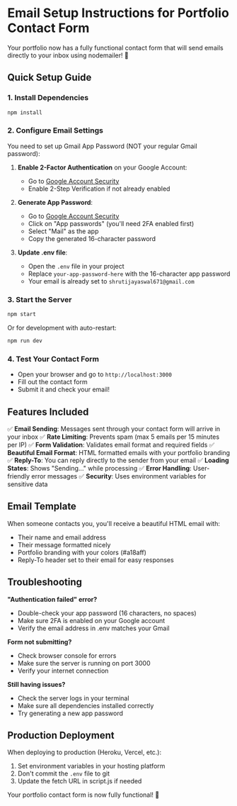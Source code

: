 # Email Setup Instructions for Portfolio Contact Form

Your portfolio now has a fully functional contact form that will send emails directly to your inbox using nodemailer! 🎉

## Quick Setup Guide

### 1. Install Dependencies
```bash
npm install
```

### 2. Configure Email Settings

You need to set up Gmail App Password (NOT your regular Gmail password):

1. **Enable 2-Factor Authentication** on your Google Account:
   - Go to [Google Account Security](https://myaccount.google.com/security)
   - Enable 2-Step Verification if not already enabled

2. **Generate App Password**:
   - Go to [Google Account Security](https://myaccount.google.com/security)
   - Click on "App passwords" (you'll need 2FA enabled first)
   - Select "Mail" as the app
   - Copy the generated 16-character password

3. **Update .env file**:
   - Open the `.env` file in your project
   - Replace `your-app-password-here` with the 16-character app password
   - Your email is already set to `shrutijayaswal671@gmail.com`

### 3. Start the Server
```bash
npm start
```

Or for development with auto-restart:
```bash
npm run dev
```

### 4. Test Your Contact Form
- Open your browser and go to `http://localhost:3000`
- Fill out the contact form
- Submit it and check your email!

## Features Included

✅ **Email Sending**: Messages sent through your contact form will arrive in your inbox
✅ **Rate Limiting**: Prevents spam (max 5 emails per 15 minutes per IP)
✅ **Form Validation**: Validates email format and required fields
✅ **Beautiful Email Format**: HTML formatted emails with your portfolio branding
✅ **Reply-To**: You can reply directly to the sender from your email
✅ **Loading States**: Shows "Sending..." while processing
✅ **Error Handling**: User-friendly error messages
✅ **Security**: Uses environment variables for sensitive data

## Email Template

When someone contacts you, you'll receive a beautiful HTML email with:
- Their name and email address
- Their message formatted nicely
- Portfolio branding with your colors (#a18aff)
- Reply-To header set to their email for easy responses

## Troubleshooting

**"Authentication failed" error?**
- Double-check your app password (16 characters, no spaces)
- Make sure 2FA is enabled on your Google account
- Verify the email address in .env matches your Gmail

**Form not submitting?**
- Check browser console for errors
- Make sure the server is running on port 3000
- Verify your internet connection

**Still having issues?**
- Check the server logs in your terminal
- Make sure all dependencies installed correctly
- Try generating a new app password

## Production Deployment

When deploying to production (Heroku, Vercel, etc.):
1. Set environment variables in your hosting platform
2. Don't commit the `.env` file to git
3. Update the fetch URL in script.js if needed

Your portfolio contact form is now fully functional! 🚀